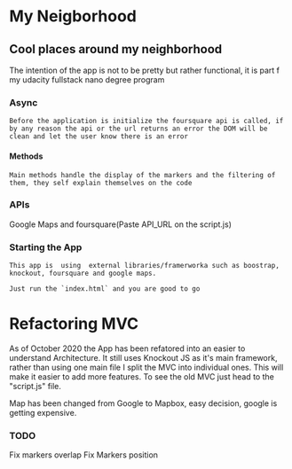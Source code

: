 # My Neigborhood
## Cool places around my neighborhood
The intention of the app is not to be pretty but rather functional, it is part f my udacity fullstack nano degree program

### Async
    Before the application is initialize the foursquare api is called, if by any reason the api or the url returns an error the DOM will be clean and let the user know there is an error

#### Methods
    Main methods handle the display of the markers and the filtering of them, they self explain themselves on the code


### APIs
 Google Maps and foursquare(Paste API_URL on the script.js)    

### Starting the App
    This app is  using  external libraries/framerworka such as boostrap, knockout, foursquare and google maps.

    Just run the `index.html` and you are good to go
         
# Refactoring MVC

As of October 2020 the App has been refatored into an easier to understand Architecture.
It still uses Knockout JS as it's main framework, rather than using one main file I split 
the MVC into individual ones. This will make it easier to add more features. To see the old 
MVC just head to the "script.js" file.

Map has been changed from Google to Mapbox, easy decision, google is getting expensive.



### TODO

Fix markers overlap
Fix Markers position